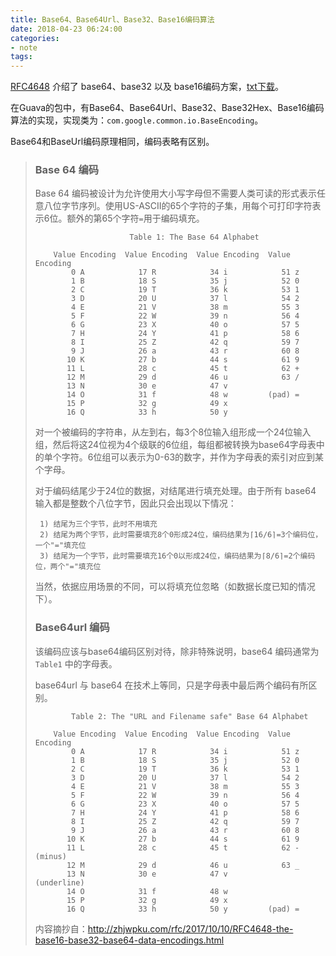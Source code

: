 ```yaml
---
title: Base64、Base64Url、Base32、Base16编码算法
date: 2018-04-23 06:24:00 
categories: 
- note
tags: 
---
```

[RFC4648](https://tools.ietf.org/html/rfc4648) 介绍了 base64、base32 以及 base16编码方案，[txt下载](https://tools.ietf.org/rfc/rfc4648.txt)。  
  
在Guava的包中，有Base64、Base64Url、Base32、Base32Hex、Base16编码算法的实现，实现类为：`com.google.common.io.BaseEncoding`。  
  
Base64和BaseUrl编码原理相同，编码表略有区别。  
  
>### Base 64 编码  
>Base 64 编码被设计为允许使用大小写字母但不需要人类可读的形式表示任意八位字节序列。使用US-ASCII的65个字符的子集，用每个可打印字符表示6位。额外的第65个字符`=`用于编码填充。  
>  
>```text  
>                      Table 1: The Base 64 Alphabet  
>  
>     Value Encoding  Value Encoding  Value Encoding  Value Encoding  
>         0 A            17 R            34 i            51 z  
>         1 B            18 S            35 j            52 0  
>         2 C            19 T            36 k            53 1  
>         3 D            20 U            37 l            54 2  
>         4 E            21 V            38 m            55 3  
>         5 F            22 W            39 n            56 4  
>         6 G            23 X            40 o            57 5  
>         7 H            24 Y            41 p            58 6  
>         8 I            25 Z            42 q            59 7  
>         9 J            26 a            43 r            60 8  
>        10 K            27 b            44 s            61 9  
>        11 L            28 c            45 t            62 +  
>        12 M            29 d            46 u            63 /  
>        13 N            30 e            47 v  
>        14 O            31 f            48 w         (pad) =  
>        15 P            32 g            49 x  
>        16 Q            33 h            50 y  
>```  
>对一个被编码的字符串，从左到右，每3个8位输入组形成一个24位输入组，然后将这24位视为4个级联的6位组，每组都被转换为base64字母表中的单个字符。6位组可以表示为0-63的数字，并作为字母表的索引对应到某个字母。  
>  
>对于编码结尾少于24位的数据，对结尾进行填充处理。由于所有 base64 输入都是整数个八位字节，因此只会出现以下情况：  
>  
>```text  
>  1) 结尾为三个字节，此时不用填充  
>  2) 结尾为两个字节，此时需要填充8个0形成24位，编码结果为⌈16/6⌉=3个编码位，一个"="填充位  
>  3) 结尾为一个字节，此时需要填充16个0以形成24位，编码结果为⌈8/6⌉=2个编码位，两个"="填充位  
>```  
>  
>当然，依据应用场景的不同，可以将填充位忽略（如数据长度已知的情况下）。  
>  
>### Base64url 编码  
>  
>该编码应该与base64编码区别对待，除非特殊说明，base64 编码通常为 `Table1` 中的字母表。  
>  
>base64url 与 base64 在技术上等同，只是字母表中最后两个编码有所区别。  
>  
>```text  
>         Table 2: The "URL and Filename safe" Base 64 Alphabet  
>  
>     Value Encoding  Value Encoding  Value Encoding  Value Encoding  
>         0 A            17 R            34 i            51 z  
>         1 B            18 S            35 j            52 0  
>         2 C            19 T            36 k            53 1  
>         3 D            20 U            37 l            54 2  
>         4 E            21 V            38 m            55 3  
>         5 F            22 W            39 n            56 4  
>         6 G            23 X            40 o            57 5  
>         7 H            24 Y            41 p            58 6  
>         8 I            25 Z            42 q            59 7  
>         9 J            26 a            43 r            60 8  
>        10 K            27 b            44 s            61 9  
>        11 L            28 c            45 t            62 - (minus)  
>        12 M            29 d            46 u            63 _  
>        13 N            30 e            47 v           (underline)  
>        14 O            31 f            48 w  
>        15 P            32 g            49 x  
>        16 Q            33 h            50 y         (pad) =  
>```  
>内容摘抄自：http://zhjwpku.com/rfc/2017/10/10/RFC4648-the-base16-base32-base64-data-encodings.html  
  
